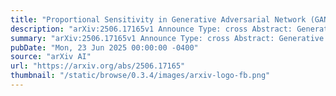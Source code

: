 ```yaml
---
title: "Proportional Sensitivity in Generative Adversarial Network (GAN)-Augmented Brain Tumor Classification Using Convolutional Neural Network"
description: "arXiv:2506.17165v1 Announce Type: cross Abstract: Generative Adversarial Networks (GAN) have shown potential in expanding limited medical imaging datasets. This study explores how different ratios of GAN-generated and real brain tumor MRI images impact the performance of a CNN in classifying healthy vs. tumorous scans. A DCGAN was used to create synthetic images which were mixed with real ones at various ratios to train a custom CNN. The CNN was then evaluated on a separate real-world test set. Our results indicate that the model maintains high sensitivity and precision in tumor classification, even when trained predominantly on synthetic data. When only a small portion of GAN data was added, such as 900 real images and 100 GAN images, the model achieved excellent performance, with test accuracy reaching 95.2%, and precision, recall, and F1-score all exceeding 95%. However, as the proportion of GAN images increased further, performance gradually declined. This study suggests that while GANs are useful for augmenting limited datasets especially when real data is scarce, too much synthetic data can introduce artifacts that affect the model's ability to generalize to real world cases."
summary: "arXiv:2506.17165v1 Announce Type: cross Abstract: Generative Adversarial Networks (GAN) have shown potential in expanding limited medical imaging datasets. This study explores how different ratios of GAN-generated and real brain tumor MRI images impact the performance of a CNN in classifying healthy vs. tumorous scans. A DCGAN was used to create synthetic images which were mixed with real ones at various ratios to train a custom CNN. The CNN was then evaluated on a separate real-world test set. Our results indicate that the model maintains high sensitivity and precision in tumor classification, even when trained predominantly on synthetic data. When only a small portion of GAN data was added, such as 900 real images and 100 GAN images, the model achieved excellent performance, with test accuracy reaching 95.2%, and precision, recall, and F1-score all exceeding 95%. However, as the proportion of GAN images increased further, performance gradually declined. This study suggests that while GANs are useful for augmenting limited datasets especially when real data is scarce, too much synthetic data can introduce artifacts that affect the model's ability to generalize to real world cases."
pubDate: "Mon, 23 Jun 2025 00:00:00 -0400"
source: "arXiv AI"
url: "https://arxiv.org/abs/2506.17165"
thumbnail: "/static/browse/0.3.4/images/arxiv-logo-fb.png"
---
```


